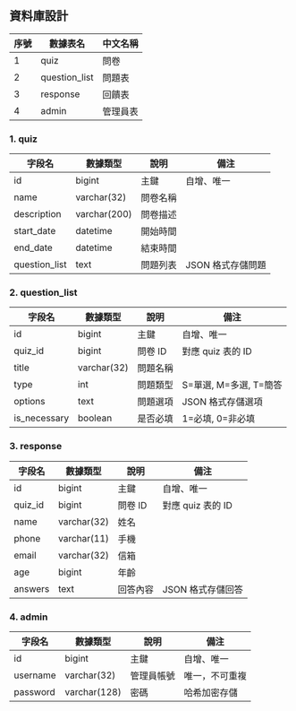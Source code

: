 ## 資料庫設計

| 序號 | 數據表名      | 中文名稱 |
|------|---------------|--------|
| 1    | quiz          | 問卷     |
| 2    | question_list | 問題表   |
| 3    | response      | 回饋表   |
| 4    | admin         | 管理員表 |


### 1. quiz

| 字段名        | 數據類型     | 說明     | 備注              |
|---------------|--------------|--------|-------------------|
| id            | bigint       | 主鍵     | 自增、唯一         |
| name          | varchar(32)  | 問卷名稱 |                   |
| description   | varchar(200) | 問卷描述 |                   |
| start_date    | datetime     | 開始時間 |                   |
| end_date      | datetime     | 結束時間 |                   |
| question_list | text         | 問題列表 | JSON 格式存儲問題 |



### 2. question_list

| 字段名       | 數據類型    | 說明     | 備注                   |
|--------------|-------------|--------|------------------------|
| id           | bigint      | 主鍵     | 自增、唯一              |
| quiz_id      | bigint      | 問卷 ID  | 對應 quiz 表的 ID      |
| title        | varchar(32) | 問題名稱 |                        |
| type         | int         | 問題類型 | S=單選, M=多選, T=簡答 |
| options      | text        | 問題選項 | JSON 格式存儲選項      |
| is_necessary | boolean     | 是否必填 | 1=必填, 0=非必填       |


### 3. response

| 字段名  | 數據類型    | 說明     | 備注              |
|---------|-------------|--------|-------------------|
| id      | bigint      | 主鍵     | 自增、唯一         |
| quiz_id | bigint      | 問卷 ID  | 對應 quiz 表的 ID |
| name    | varchar(32) | 姓名     |                   |
| phone   | varchar(11) | 手機     |                   |
| email   | varchar(32) | 信箱     |                   |
| age     | bigint      | 年齡     |                   |
| answers | text        | 回答內容 | JSON 格式存儲回答 |


### 4. admin

| 字段名   | 數據類型     | 說明       | 備注          |
|----------|--------------|----------|-------------|
| id       | bigint       | 主鍵       | 自增、唯一     |
| username | varchar(32)  | 管理員帳號 | 唯一，不可重複 |
| password | varchar(128) | 密碼       | 哈希加密存儲  |

<!-- 
| email         | varchar(64)  | 郵箱         |                                    |
| phone         | varchar(15)  | 手機號碼     | 可選                               |
| role          | varchar(16)  | 角色         | admin=超級管理員，editor=普通管理員 |
| created_at    | datetime     | 創建時間     | 自動生成                           |
| last_login_at | datetime     | 最後登入時間 | 可選，用於記錄登入狀態              | -->



